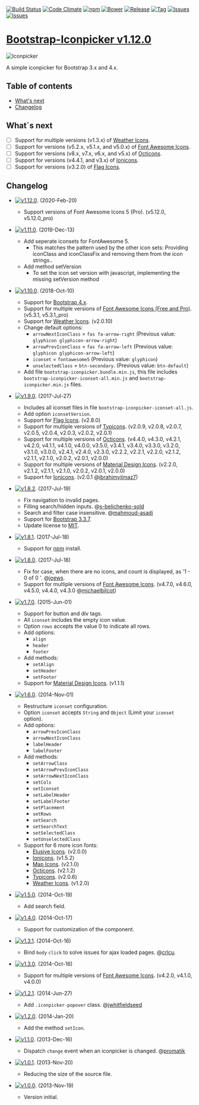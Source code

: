 [![Build Status](https://travis-ci.org/DJStarCOM/bootstrap-iconpicker-latest.svg?branch=master)](https://travis-ci.org/DJStarCOM/bootstrap-iconpicker-latest)
[![Code Climate](https://codeclimate.com/github/DJStarCOM/bootstrap-iconpicker-latest/badges/gpa.svg)](https://codeclimate.com/github/DJStarCOM/bootstrap-iconpicker-latest)
[![npm](https://img.shields.io/npm/v/bootstrap-iconpicker-latest.svg)](https://npmjs.org/package/bootstrap-iconpicker-latest)
[![Bower](https://img.shields.io/bower/v/bootstrap-iconpicker-latest.svg)](https://bower.io/search/?q=bootstrap-iconpicker-latest)
[![Release](https://img.shields.io/github/release/DJStarCOM/bootstrap-iconpicker-latest.svg)](https://github.com/DJStarCOM/bootstrap-iconpicker-latest/releases)
[![Tag](https://img.shields.io/github/tag/DJStarCOM/bootstrap-iconpicker-latest.svg)](https://github.com/DJStarCOM/bootstrap-iconpicker-latest/tags)
[![Issues](https://img.shields.io/github/issues/DJStarCOM/bootstrap-iconpicker-latest.svg)](https://github.com/DJStarCOM/bootstrap-iconpicker-latest/issues?q=is%3Aopen)
[![Issues](https://img.shields.io/badge/license-MIT-red.svg)](https://github.com/DJStarCOM/bootstrap-iconpicker-latest/blob/master/LICENSE)

# [Bootstrap-Iconpicker v1.12.0](https://djstarcom.github.io/bootstrap-iconpicker-latest/)
![Iconpicker](../bootstrap-iconpicker_4x.png)

A simple iconpicker for Bootstrap 3.x and 4.x.

## Table of contents
- [What's next](#whats-next)
- [Changelog](#changelog)

## What´s next
- [ ] Support for multiple versions (v1.3.x) of [Weather Icons](https://erikflowers.github.io/weather-icons/).
- [ ] Support for versions (v5.2.x, v5.1.x, and v5.0.x) of [Font Awesome Icons](https://fontawesome.io/).
- [ ] Support for versions (v8.x, v7.x, v6.x, and v5.x) of [Octicons](https://octicons.github.com/).
- [ ] Support for versions (v4.4.1, and v3.x) of [Ionicons](https://ionicons.com/).
- [ ] Support for versions (v3.2.0) of [Flag Icons](https://flag-icon-css.lip.is/).

## Changelog
- [![v1.12.0](https://img.shields.io/badge/zip-v1.12.0-blue.svg)](https://github.com/DJStarCOM/bootstrap-iconpicker-latest/archive/v1.12.0.zip). (2020-Feb-20)
    - Support versions of Font Awesome Icons 5 (Pro). (v5.12.0, v5.12.0_pro)

- [![v1.11.0](https://img.shields.io/badge/zip-v1.11.0-blue.svg)](https://github.com/DJStarCOM/bootstrap-iconpicker-latest/archive/v1.11.0.zip). (2019-Dec-13)
    - Add seperate iconsets for FontAwesome 5.
      - This matches the pattern used by the other icon sets: Providing iconClass and iconClassFix and removing them from the icon strings..
    - Add method setVersion
      - To set the icon set version with javascript, implementing the missing setVersion method

- [![v1.10.0](https://img.shields.io/badge/zip-v1.10.0-blue.svg)](https://github.com/DJStarCOM/bootstrap-iconpicker-latest/archive/v1.11.0.zip). (2018-Oct-10)    
    - Support for [Bootstrap 4.x](https://getbootstrap.com/).
    - Support for multiple versions of [Font Awesome Icons (Free and Pro)](https://fontawesome.io/). (v5.3.1, v5.3.1_pro)
    - Support for [Weather Icons](https://erikflowers.github.io/weather-icons/). (v2.0.10)    
    - Change default options:            
        - `arrowNextIconClass` = `fas fa-arrow-right` (Previous value: `glyphicon glyphicon-arrow-right`)
        - `arrowPrevIconClass` = `fas fa-arrow-left` (Previous value: `glyphicon glyphicon-arrow-left`)
        - `iconset` = `fontawesome5` (Previous value: `glyphicon`)
        - `unselectedClass` = `btn-secondary`. (Previous value: `btn-default`)
    - Add file `bootstrap-iconpicker.bundle.min.js`, this file includes `bootstrap-iconpicker-iconset-all.min.js` and `bootstrap-iconpicker.min.js` files.

- [![v1.9.0](https://img.shields.io/badge/zip-v1.9.0-blue.svg)](https://github.com/DJStarCOM/bootstrap-iconpicker-latest/archive/v1.9.0.zip). (2017-Jul-27)
    - Includes all iconset files in file `bootstrap-iconpicker-iconset-all.js`.
    - Add option `iconsetVersion`.
    - Support for [Flag Icons](https://flag-icon-css.lip.is/). (v2.8.0)
    - Support for multiple versions of [Typicons](https://typicons.com). (v2.0.9, v2.0.8, v2.0.7, v2.0.5, v2.0.4, v2.0.3, v2.0.2, v2.0.1)
    - Support for multiple versions of [Octicons](https://octicons.github.com/). (v4.4.0, v4.3.0, v4.2.1, v4.2.0, v4.1.1, v4.1.0, v4.0.0, v3.5.0, v3.4.1, v3.4.0, v3.3.0, v3.2.0, v3.1.0, v3.0.0, v2.4.1, v2.4.0, v2.3.0, v2.2.2, v2.2.1, v2.2.0, v2.1.2, v2.1.1, v2.1.0, v2.0.2, v2.0.1, v2.0.0)
    - Support for multiple versions of [Material Design Icons](https://zavoloklom.github.io/material-design-iconic-font/). (v2.2.0, v2.1.2, v2.1.1, v2.1.0, v2.0.2, v2.0.1, v2.0.0)
    - Support for [Ionicons](https://ionicons.com/). (v2.0.1 @[ibrahimyilmaz7](https://github.com/ibrahimyilmaz7))
- [![v1.8.2](https://img.shields.io/badge/zip-v1.8.2-blue.svg)](https://github.com/DJStarCOM/bootstrap-iconpicker-latest/archive/v1.8.2.zip). (2017-Jul-19)
    - Fix navigation to invalid pages.
    - Filling search/hidden inputs. @[s-belichenko-sold](https://github.com/s-belichenko-sold)
    - Search and filter case insensitive. @[mahmoud-asadi](https://github.com/mahmoud-asadi)
    - Support for [Bootstrap 3.3.7](https://getbootstrap.com/).
    - Update license to [MIT](https://github.com/DJStarCOM/bootstrap-iconpicker-latest/blob/master/LICENSE).
- [![v1.8.1](https://img.shields.io/badge/zip-v1.8.1-blue.svg)](https://github.com/DJStarCOM/bootstrap-iconpicker-latest/archive/v1.8.1.zip). (2017-Jul-18)
    - Support for [npm](https://www.npmjs.com) install.
- [![v1.8.0](https://img.shields.io/badge/zip-v1.8.0-blue.svg)](https://github.com/DJStarCOM/bootstrap-iconpicker-latest/archive/v1.8.0.zip). (2017-Jul-18)
    - Fix for case, when there are no icons, and count is displayed, as '1 - 0 of 0 '. @[joews](https://github.com/joews).
    - Support for multiple versions of [Font Awesome Icons](https://fontawesome.io/). (v4.7.0, v4.6.0, v4.5.0, v4.4.0, v4.3.0 @[michaelbilcot](https://github.com/michaelbilcot))
- [![v1.7.0](https://img.shields.io/badge/zip-v1.7.0-blue.svg)](https://github.com/DJStarCOM/bootstrap-iconpicker-latest/archive/v1.7.0.zip). (2015-Jun-01)
    - Support for button and div tags.
    - All `iconset` includes the empty icon value.
    - Option `rows` accepts the value 0 to indicate all rows.
    - Add options:
        - `align`
        - `header`
        - `footer`
    - Add methods:
        - `setAlign`
        - `setHeader`
        - `setFooter`
    - Support for [Material Design Icons](https://zavoloklom.github.io/material-design-iconic-font/). (v1.1.1)
- [![v1.6.0](https://img.shields.io/badge/zip-v1.6.0-blue.svg)](https://github.com/DJStarCOM/bootstrap-iconpicker-latest/archive/v1.6.0.zip). (2014-Nov-01)
    - Restructure `iconset` configuration.
    - Option `iconset` accepts `String` and `Object` (Limit your `iconset` option).
    - Add options:
        - `arrowPrevIconClass`
        - `arrowNextIconClass`
        - `labelHeader`
        - `labelFooter`
    - Add methods:
        - `setArrowClass`
        - `setArrowPrevIconClass`
        - `setArrowNextIconClass`
        - `setCols`
        - `setIconset`
        - `setLabelHeader`
        - `setLabelFooter`
        - `setPlacement`
        - `setRows`
        - `setSearch`
        - `setSearchText`
        - `setSelectedClass`
        - `setUnselectedClass`
    - Support for 6 more icon fonts:
        - [Elusive Icons](https://press.codes/downloads/elusive-icons-webfont/). (v2.0.0)
        - [Ionicons](https://ionicons.com/). (v1.5.2)
        - [Map Icons](https://map-icons.com/). (v2.1.0)
        - [Octicons](https://octicons.github.com/). (v2.1.2)
        - [Typicons](https://typicons.com). (v2.0.6)
        - [Weather Icons](https://erikflowers.github.io/weather-icons/). (v1.2.0)
- [![v1.5.0](https://img.shields.io/badge/zip-v1.5.0-blue.svg)](https://github.com/DJStarCOM/bootstrap-iconpicker-latest/archive/v1.5.0.zip). (2014-Oct-19)
    - Add search field.
- [![v1.4.0](https://img.shields.io/badge/zip-v1.4.0-blue.svg)](https://github.com/DJStarCOM/bootstrap-iconpicker-latest/archive/v1.4.0.zip). (2014-Oct-17)
    - Support for customization of the component.
- [![v1.3.1](https://img.shields.io/badge/zip-v1.3.1-blue.svg)](https://github.com/DJStarCOM/bootstrap-iconpicker-latest/archive/v1.3.1.zip). (2014-Oct-16)
    - Bind `body` `click` to solve issues for ajax loaded pages. @[crlcu](https://github.com/crlcu).
- [![v1.3.0](https://img.shields.io/badge/zip-v1.3.0-blue.svg)](https://github.com/DJStarCOM/bootstrap-iconpicker-latest/archive/v1.3.0.zip). (2014-Oct-16)
    - Support for multiple versions of [Font Awesome Icons](https://fontawesome.io/). (v4.2.0, v4.1.0, v4.0.0)
- [![v1.2.1](https://img.shields.io/badge/zip-v1.2.1-blue.svg)](https://github.com/DJStarCOM/bootstrap-iconpicker-latest/archive/v1.2.1.zip). (2014-Jun-27)
    - Add `.iconpicker-popover` class. @[jwhitfieldseed](https://github.com/jwhitfieldseed)
- [![v1.2.0](https://img.shields.io/badge/zip-v1.2.0-blue.svg)](https://github.com/DJStarCOM/bootstrap-iconpicker-latest/archive/v1.2.0.zip). (2014-Jan-20)
    - Add the method `setIcon`.
- [![v1.1.0](https://img.shields.io/badge/zip-v1.1.0-blue.svg)](https://github.com/DJStarCOM/bootstrap-iconpicker-latest/archive/v1.1.0.zip). (2013-Dec-16)
    - Dispatch `change` event when an iconpicker is changed. @[promatik](https://github.com/promatik)
- [![v1.0.1](https://img.shields.io/badge/zip-v1.0.1-blue.svg)](https://github.com/DJStarCOM/bootstrap-iconpicker-latest/archive/v1.0.1.zip). (2013-Nov-20)
    - Reducing the size of the source file.
- [![v1.0.0](https://img.shields.io/badge/zip-v1.0.0-blue.svg)](https://github.com/DJStarCOM/bootstrap-iconpicker-latest/archive/1.0.0.zip). (2013-Nov-19)
    - Version initial.
